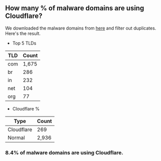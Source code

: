 ## How many % of malware domains are using Cloudflare?


We downloaded the malware domains from [here](https://urlhaus.abuse.ch) and filter out duplicates.
Here's the result.


[//]: # (start replacement)


- Top 5 TLDs

| TLD | Count |
| --- | --- |
| com | 1,675 |
| br | 286 |
| in | 232 |
| net | 104 |
| org | 77 |


- Cloudflare %

| Type | Count |
| --- | --- |
| Cloudflare | 269 |
| Normal | 2,936 |


### 8.4% of malware domains are using Cloudflare.